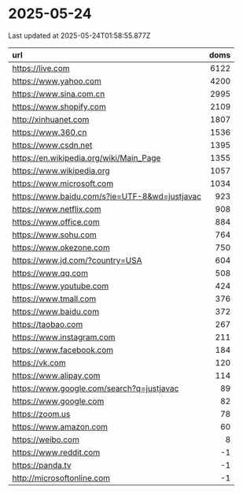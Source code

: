# 2025-05-24

<!-- BEGIN -->
Last updated at 2025-05-24T01:58:55.877Z

url | doms
:- | -:
https://live.com | 6122
https://www.yahoo.com | 4200
https://www.sina.com.cn | 2995
https://www.shopify.com | 2109
http://xinhuanet.com | 1807
https://www.360.cn | 1536
https://www.csdn.net | 1395
https://en.wikipedia.org/wiki/Main_Page | 1355
https://www.wikipedia.org | 1057
https://www.microsoft.com | 1034
https://www.baidu.com/s?ie=UTF-8&wd=justjavac | 923
https://www.netflix.com | 908
https://www.office.com | 884
https://www.sohu.com | 764
https://www.okezone.com | 750
https://www.jd.com/?country=USA | 604
https://www.qq.com | 508
https://www.youtube.com | 424
https://www.tmall.com | 376
https://www.baidu.com | 372
https://taobao.com | 267
https://www.instagram.com | 211
https://www.facebook.com | 184
https://vk.com | 120
https://www.alipay.com | 114
https://www.google.com/search?q=justjavac | 89
https://www.google.com | 82
https://zoom.us | 78
https://www.amazon.com | 60
https://weibo.com | 8
https://www.reddit.com | -1
https://panda.tv | -1
http://microsoftonline.com | -1
<!-- END -->
